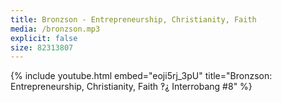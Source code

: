 ```yaml
---
title: Bronzson - Entrepreneurship, Christianity, Faith
media: /bronzson.mp3
explicit: false
size: 82313807
---
```

{% include youtube.html embed="eoji5rj_3pU" title="Bronzson: Entrepreneurship, Christianity, Faith ‽⸘ Interrobang #8" %}
